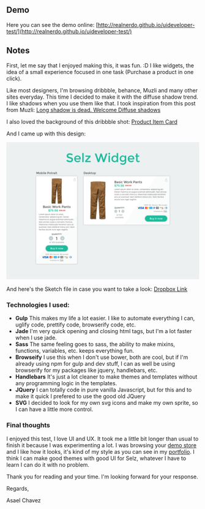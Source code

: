 ## Demo

Here you can see the demo online: [http://realnerdo.github.io/uideveloper-test/](http://realnerdo.github.io/uideveloper-test/)

## Notes

First, let me say that I enjoyed making this, it was fun. :D
I like widgets, the idea of a small experience focused in one task (Purchase a product in one click).

Like most designers, I'm browsing dribbble, behance, Muzli and many other sites everyday. This time I decided to make it with the diffuse shadow trend. I like shadows when you use them like that. I took inspiration from this post from Muzli: [Long shadow is dead. Welcome Diffuse shadows](https://medium.com/muzli-design-inspiration/long-shadow-is-dead-welcome-diffuse-shadows-6a1f2ee9a6fe#.2srwr2ey0)

I also loved the background of this dribbble shot: [Product Item Card](https://dribbble.com/shots/2226739-Day-002-Product-Item-Card/attachments/413975)

And I came up with this design:

![Selz Widget](dist/img/screen.png)

And here's the Sketch file in case you want to take a look: [Dropbox Link](https://www.dropbox.com/s/59zlfy8r2u3rvn7/Selz%20Widget.sketch?dl=0)

### Technologies I used:

- **Gulp** This makes my life a lot easier. I like to automate everything I can, uglify code, prettify code, browserify code, etc.
- **Jade** I'm very quick opening and closing html tags, but I'm a lot faster when I use jade.
- **Sass** The same feeling goes to sass, the ability to make mixins, functions, variables, etc. keeps everything fun.
- **Browseify** I use this when I don't use bower, both are cool, but if I'm already using npm for gulp and dev stuff, I can as well be using browserify for my packages like jquery, handlebars, etc.
- **Handlebars** It's just a lot cleaner to make themes and templates without any programming logic in the templates.
- **JQuery** I can totally code in pure vanilla Javascript, but for this and to make it quick I prefered to use the good old JQuery
- **SVG** I decided to look for my own svg icons and make my own sprite, so I can have a little more control.

### Final thoughts

I enjoyed this test, I love UI and UX. It took me a little bit longer than usual to finish it because I was experimenting a lot. I was browsing your [demo store](http://store.sampotts.me/) and I like how it looks, it's kind of my style as you can see in my [portfolio](http://realnerdo.com). I think I can make good themes with good UI for Selz, whatever I have to learn I can do it with no problem.

Thank you for reading and your time. I'm looking forward for your response.

Regards,

Asael Chavez
